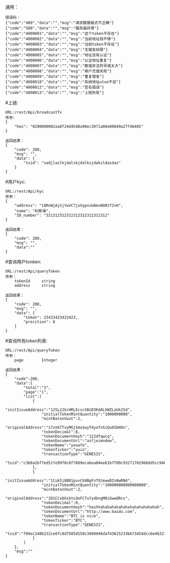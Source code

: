 通用：
		
	错误码：
	{"code":"400","data":"","msg":"请求数据格式不正确"}
	{"code":"500","data":"","msg":"服务器异常"}
	{"code":"4000001","data":"","msg":"这个token不存在"}
	{"code":"4000002","data":"","msg":"当前地址钱不够"}
	{"code":"4000003","data":"","msg":"当前token不存在"}
	{"code":"4000004","data":"","msg":"无增发权限"}
	{"code":"4000005","data":"","msg":"地址没有认证"}
	{"code":"4000006","data":"","msg":"认证地址重复"}
	{"code":"4000007","data":"","msg":"数值非法符号或太大"}
	{"code":"4000008","data":"","msg":"用户充值失败"}
	{"code":"4000009","data":"","msg":"重复增发"}
	{"code":"4000010","data":"","msg":"系统地址utxo不足"}
	{"code":"4000012","data":"","msg":"签名错误"}
	{"code":"4000013","data":"","msg":"上链失败"}


#上链:  

    URL:/rest/Api/broadcastTx
    传参:
    {
    	"hex": "0200000002aa8f24d4548a90ec3871a00e80049a27f46405"
    }

    返回结果：
    {
    	"code": 200,
    	"msg": "",
    	"data": {
    		"txid": "sadjlaslkjdalskjdalksjdaksldasdas"
    	}
    }

#用户kyc:

    URL:/rest/Api/kyc
    传参：
    {
	    "address": "18RnWjAjSjYwVC7juVypnsUAmvNGMJ72vH",
	    "name": "利斯海",
	    "ID_number": "321312312312312312312312312" 
    }
    
    返回结果：
    {
    	"code": 200,
    	"msg": "",
    	"data":""
    }


#查询用户tonken:

    URL:/rest/Api/queryToken
    传参：
	    tokenId		string
	    address		string

    返回结果：
    {
    	"code": 200,
    	"msg": "",
    	"data": {
    		"token": 23423423423423,
    		"precition": 8
    	}
    }

#查询所有token列表:

    URL:/rest/Api/queryToken
    传参：
	    page		Integer     
	  
    返回结果：
    {
    	"code":200,
    	"data":{
    		"total":"2",
    		"page":"1",
    		"list":[
    			{
    				"initIssueAddress":"12SL22kcHRLEcscSBzD3KdALhWZLaUk25d",
    				"initialTokenMintQuantity":"1000000000",
    				"mintBatonVout":2,
    				"originalAddress":"17vVkTTvyMGjSma1wyTdyofn5iQu6SbHXn",
    				"tokenDecimal":8,
    				"tokenDocumentHash":"122dfqwcq",
    				"tokenDocumentUrl":"asfjeimndew",
    				"tokenName":"youafe",
    				"tokenTicker":"yuio",
    				"transactionType":"GENESIS",
    				"txid":"c368a2bf7ed51fe99f0c0f7609ecabea04ee61b7f09c93271782968dd5cc9463"
    			},
    			{
    				"initIssueAddress":"1Cuk5j8B81pvvCb9BgFnT9JewwDZvNwRN4",
    				"initialTokenMintQuantity":"100000000000000000",
    				"mintBatonVout":2,
    				"originalAddress":"1D1CCx6Gskto3eFC7u7ydbngM8iGwwQRcv",
    				"tokenDecimal":8,
    				"tokenDocumentHash":"hashhahahahahahahahahahahahahah",
    				"tokenDocumentUrl":"http://www.baidu.com",
    				"tokenName":"BTC is nice",
    				"tokenTicker":"BTC",
    				"transactionType":"GENESIS",
    				"txid":"f09ec348b232ce8fc8d7505d150c3960946daf43625233b673454dcc6e463275"
    			}
    		]
    	},
    	"msg":""
    }





